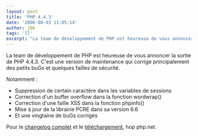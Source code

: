 ```yaml
---
layout: post
title: 'PHP 4.4.3'
date: '2006-08-03 11:05:14'
author: j0k
tags: '[]'
excerpt: "La team de développement de PHP est heureuse de vous annoncer la sortie de PHP 4.4.3.   C'est une version de maintenance qui corrige principalement des petits buGs et quelques failles de sécurité.  \n  \nNotamment :   * Suppression de certain caractère dans les variables de sessions   * Correction d'un buffer overflow dans la fonction      …"
---
```


La team de développement de PHP est heureuse de vous annoncer la sortie de PHP 4.4.3.   C'est une version de maintenance qui corrige principalement des petits buGs et quelques failles de sécurité.

Notamment :
* Suppression de certain caractère dans les variables de sessions
* Correction d'un buffer overflow dans la fonction wordwrap()
* Correction d'une faille XSS dans la fonction phpinfo()
* Mise à jour de la librairie PCRE dans sa version 6.6
* Et une vingtaine de buGs corrigés

Pour le [changelog complet](http://www.php.net/ChangeLog-4.php#4.4.3) et le [téléchargement](http://www.php.net/downloads.php#v4), hop php.net.
